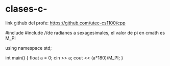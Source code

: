 # clases-c-
link github del profe: https://github.com/utec-cs1100/cpp

#include <iostream>
#include <cmath>  //de radianes a sexagesimales, el valor de pi en cmath es M_PI

using namespace std;

int main()
{
    float a = 0;
    cin >> a;
    cout << (a*180)/M_PI;
}


